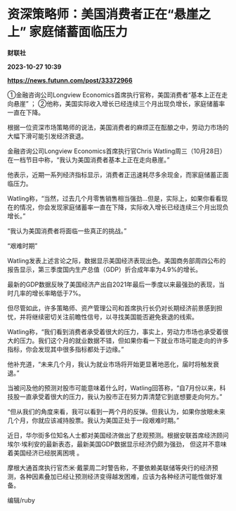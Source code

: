 # 资深策略师：美国消费者正在“悬崖之上” 家庭储蓄面临压力
**财联社**

**2023-10-27 10:39**

**https://news.futunn.com/post/33372966**

①金融咨询公司Longview Economics首席执行官称，美国消费者“基本上正在走向悬崖” ； ②他称，美国实际收入增长已经连续三个月出现负增长，家庭储蓄率一直在下降。

根据一位资深市场策略师的说法，美国消费者的麻烦正在酝酿之中，劳动力市场的大幅下滑可能引发经济衰退。

金融咨询公司Longview Economics首席执行官Chris Watling周三（10月28日）在一档节目中称，“我认为美国消费者基本上正在走向悬崖。”

他表示，近期一系列经济指标显示，消费者正迅速耗尽多余现金，而家庭储蓄正面临压力。

Watling称，“当然，过去几个月零售销售相当强劲…但是，实际上，如果你看看现在的情况，你会发现家庭储蓄率一直在下降，实际收入增长已经连续三个月出现负增长。”

“我认为美国消费者将面临一些真正的挑战。”

“艰难时期”

Watling发表上述言论之际，数据显示美国经济表现出色。美国商务部周四公布的报告显示，第三季度国内生产总值（GDP）折合成年率为4.9%的增长。

最新的GDP数据反映了美国经济产出自2021年最后一季度以来最强劲的表现，当时几率的增长率略低于7%。

但尽管如此，许多策略师、资产管理公司和首席执行长仍对长期经济前景感到担忧，并将继续密切关注前瞻性信号，以寻找美国能否避免衰退的线索。

Watling称，“我们看到消费者承受着很大的压力，事实上，劳动力市场也承受着很大的压力。我们这个月的就业数据不错，但如果你看一下就业市场可能走向的许多指标，你会发现其中很多指标都处于边缘。”

他补充道，“未来几个月，我认为就业市场将开始更显著地恶化，届时将触发衰退。”

当被问及他的预测对股市可能意味着什么时，Watling回答称，“自7月份以来，科技股一直承受着很大的压力，我认为股市正在努力弄清楚它到底想要走向何方。”

“但从我们的角度来看，我可以看到一两个月的反弹。但我认为，如果你放眼未来几个月，你就应该减持股票。我认为美国正处于一段艰难时期。”

近日，华尔街多位知名人士都对美国经济做出了悲观预测。根据安联首席经济顾问埃尔·埃利安的最新表态，最新美国GDP数据显示经济仍颇为强劲， 但这并不意味着美国经济已经脱离困境 。

摩根大通首席执行官杰米·戴蒙周二时警告称，不要依赖美联储等央行的经济预测，各种因素叠加已经让预测经济变得越发困难，应该为各种经济可能性做好准备。

编辑/ruby